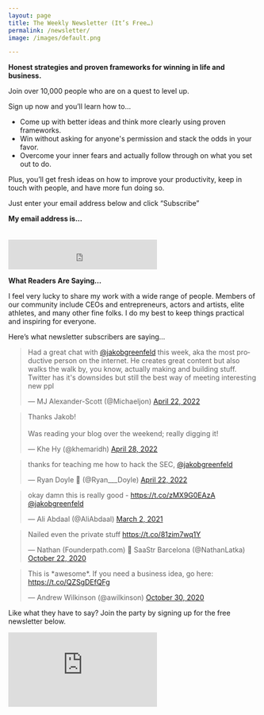 ```yaml
---
layout: page
title: The Weekly Newsletter (It’s Free…)
permalink: /newsletter/
image: /images/default.png

---
```


**Honest strategies and proven frameworks for winning in life and business.**

Join over 10,000 people who are on a quest to level up.

Sign up now and you’ll learn how to…

- Come up with better ideas and think more clearly using proven frameworks.
- Win without asking for anyone's permission and stack the odds in your favor.
- Overcome your inner fears and actually follow through on what you set out to do.

Plus, you’ll get fresh ideas on how to improve your productivity, keep in touch with people, and have more fun doing so.

Just enter your email address below and click “Subscribe”

**My email address is...**

<iframe height="60px" src="https://embeds.beehiiv.com/721b7323-23a6-4e64-ad95-364036af2b0b?slim=true" data-test-id="beehiiv-embed" frameborder="0" scrolling="no" style="margin: 0;margin-top: 20px; border-radius: 0px !important; background-color: transparent;"></iframe>


**What Readers Are Saying…**

I feel very lucky to share my work with a wide range of people. Members of our community include CEOs and entrepreneurs, actors and artists, elite athletes, and many other fine folks. I do my best to keep things practical and inspiring for everyone.

Here’s what newsletter subscribers are saying…

<blockquote class="twitter-tweet"><p lang="en" dir="ltr">Had a great chat with <a href="https://twitter.com/jakobgreenfeld?ref_src=twsrc%5Etfw">@jakobgreenfeld</a> this week, aka the most productive person on the internet. He creates great content but also walks the walk by, you know, actually making and building stuff. Twitter has it&#39;s downsides but still the best way of meeting interesting new ppl</p>&mdash; MJ Alexander-Scott (@Michaeljon) <a href="https://twitter.com/Michaeljon/status/1517487068670308358?ref_src=twsrc%5Etfw">April 22, 2022</a></blockquote> <script async src="https://platform.twitter.com/widgets.js" charset="utf-8"></script>

<blockquote class="twitter-tweet" data-conversation="none"><p lang="en" dir="ltr">Thanks Jakob!<br><br>Was reading your blog over the weekend; really digging it!</p>&mdash; Khe Hy (@khemaridh) <a href="https://twitter.com/khemaridh/status/1519698795319070720?ref_src=twsrc%5Etfw">April 28, 2022</a></blockquote> 

<blockquote class="twitter-tweet" data-conversation="none"><p lang="en" dir="ltr">thanks for teaching me how to hack the SEC, <a href="https://twitter.com/jakobgreenfeld?ref_src=twsrc%5Etfw">@jakobgreenfeld</a></p>&mdash; Ryan Doyle 🔮 (@Ryan___Doyle) <a href="https://twitter.com/Ryan___Doyle/status/1517568315618648067?ref_src=twsrc%5Etfw">April 22, 2022</a></blockquote> 

<blockquote class="twitter-tweet"><p lang="en" dir="ltr">okay damn this is really good - <a href="https://t.co/zMX9G0EAzA">https://t.co/zMX9G0EAzA</a> <a href="https://twitter.com/jakobgreenfeld?ref_src=twsrc%5Etfw">@jakobgreenfeld</a></p>&mdash; Ali Abdaal (@AliAbdaal) <a href="https://twitter.com/AliAbdaal/status/1366784294916681734?ref_src=twsrc%5Etfw">March 2, 2021</a></blockquote> 

<blockquote class="twitter-tweet"><p lang="en" dir="ltr">Nailed even the private stuff <a href="https://t.co/81zim7wq1Y">https://t.co/81zim7wq1Y</a></p>&mdash; Nathan (Founderpath.com) 📍 SaaStr Barcelona (@NathanLatka) <a href="https://twitter.com/NathanLatka/status/1319320931001663489?ref_src=twsrc%5Etfw">October 22, 2020</a></blockquote> 

<blockquote class="twitter-tweet"><p lang="en" dir="ltr">This is *awesome*. If you need a business idea, go here: <a href="https://t.co/QZSgDEfQFg">https://t.co/QZSgDEfQFg</a></p>&mdash; Andrew Wilkinson (@awilkinson) <a href="https://twitter.com/awilkinson/status/1322263313095389184?ref_src=twsrc%5Etfw">October 30, 2020</a></blockquote> 


Like what they have to say? Join the party by signing up for the free newsletter below.

<iframe src="https://embeds.beehiiv.com/721b7323-23a6-4e64-ad95-364036af2b0b?slim=true" data-test-id="beehiiv-embed" frameborder="0" scrolling="no" style="margin: 0; border-radius: 0px !important; background-color: transparent;"></iframe>
